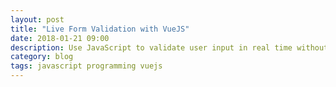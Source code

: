 ```yaml
---
layout: post
title: "Live Form Validation with VueJS"
date: 2018-01-21 09:00
description: Use JavaScript to validate user input in real time without a framework.
category: blog
tags: javascript programming vuejs
---
```


<div id="app"></div>

<script>
  new Vue({
    el: '#app',
  });
</script>

<script src="{{ '/static/js/vue.2.5.13.min.js' | absolute_url }}"></script>
